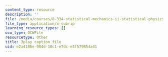 ```yaml
---
content_type: resource
description: ''
file: /media/courses/8-334-statistical-mechanics-ii-statistical-physics-of-fields-spring-2014/e2a4186e984d10c1e7dce3f579854a41_H44LyNdIi5E.srt
file_type: application/x-subrip
learning_resource_types: []
ocw_type: OCWFile
resourcetype: Other
title: 3play caption file
uid: e2a4186e-984d-10c1-e7dc-e3f579854a41
---
```

